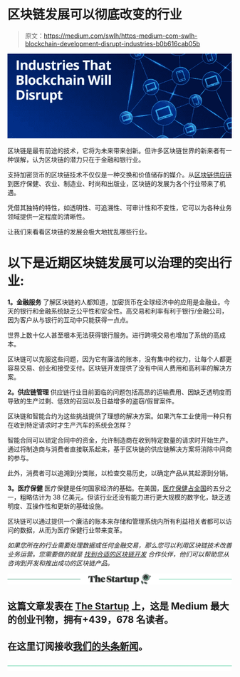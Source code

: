 # 区块链发展可以彻底改变的行业

> 原文：<https://medium.com/swlh/https-medium-com-swlh-blockchain-development-disrupt-industries-b0b616cab05b>

![](img/1447c866425b85184b8f9e479c7f0fe6.png)

区块链是最有前途的技术，它将为未来带来创新。但许多区块链世界的新来者有一种误解，认为区块链的潜力只在于金融和银行业。

支持加密货币的区块链技术不仅仅是一种交换和价值储存的媒介。从[区块链供应链](https://www.leewayhertz.com/blockchain-supply-chain/?utm_source=thestartup)到医疗保健、农业、制造业、时尚和出版业，区块链的发展为各个行业带来了机遇。

凭借其独特的特性，如透明性、可追溯性、可审计性和不变性，它可以为各种业务领域提供一定程度的清晰性。

让我们来看看区块链的发展会极大地扰乱哪些行业。

# **以下是近期区块链发展可以治理的突出行业:**

**1。金融服务** 了解区块链的人都知道，加密货币在全球经济中的应用是金融业。今天的银行和金融系统缺乏公平性和安全性。高交易和利率有利于银行/金融公司，因为客户从与银行的互动中只能获得一点点。

世界上数十亿人甚至根本无法获得银行服务。进行跨境交易也增加了系统的高成本。

区块链可以克服这些问题，因为它有廉洁的账本，没有集中的权力，让每个人都更容易交易、创业和接受支付。区块链开发提供了没有中间人费用和高利率的解决方案。

**2。供应链管理** 供应链行业目前面临的问题包括高昂的运输费用、因缺乏透明度而导致的生产过剩、低效的召回以及日益增多的盗窃/假冒案件。

区块链和智能合约为这些挑战提供了理想的解决方案。如果汽车工业使用一种只有在收到特定请求时才生产汽车的系统会怎样？

智能合同可以锁定合同中的资金，允许制造商在收到特定数量的请求时开始生产。通过将制造商与消费者直接联系起来，基于区块链的供应链解决方案将消除中间商的参与。

此外，消费者可以追溯到分类账，以检查交易历史，以确定产品从其起源到分销。

**3。医疗保健** 医疗保健是任何国家经济的基础。在美国，[医疗保健占全国](https://en.wikipedia.org/wiki/Health_care_in_the_United_States)的五分之一，粗略估计为 38 亿美元。但该行业还没有能力进行更大规模的数字化，缺乏透明度、互操作性和更新的基础设施。

区块链可以通过提供一个廉洁的账本来存储和管理系统内所有利益相关者都可以访问的数据，从而为医疗保健行业带来变革。

*如果您所在的行业需要处理数据或任何金融交易，那么您可以利用区块链技术改善业务运营。您需要做的就是* [*找到合适的区块链开发*](https://www.leewayhertz.com/hire-blockchain-developer/?utm_source=thestartup) *合作伙伴，他们可以帮助您从咨询到开发和推出成功的区块链产品。*

[![](img/308a8d84fb9b2fab43d66c117fcc4bb4.png)](https://medium.com/swlh)

## 这篇文章发表在 [The Startup](https://medium.com/swlh) 上，这是 Medium 最大的创业刊物，拥有+439，678 名读者。

## 在这里订阅接收[我们的头条新闻](https://growthsupply.com/the-startup-newsletter/)。

[![](img/b0164736ea17a63403e660de5dedf91a.png)](https://medium.com/swlh)